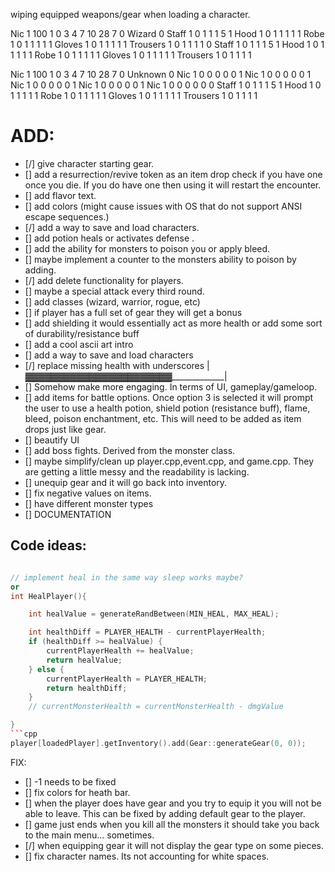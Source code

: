 wiping equipped weapons/gear when loading a character.

Nic 1 100 1 0 3 4 7 10 28 7 0 Wizard 0 Staff 1 0 1 1 1 5 1 Hood 1 0 1 1 1 1 1 Robe 1 0 1 1 1 1 1 Gloves 1 0 1 1 1 1 1 Trousers 1 0 1 1 1 1 
0 Staff 1 0 1 1 1 5 
1 Hood 1 0 1 1 1 1 1 Robe 1 0 1 1 1 1 1 Gloves 1 0 1 1 1 1 1 Trousers 1 0 1 1 1 1 



Nic 1 100 1 0 3 4 7 10 28 7 0 Unknown 0 Nic 1 0 0 0 0 0 1 Nic 1 0 0 0 0 0 1 Nic 1 0 0 0 0 0 1 Nic 1 0 0 0 0 0 1 Nic 1 0 0 0 0 0 
0 Staff 1 0 1 1 1 5 
1 Hood 1 0 1 1 1 1 1 Robe 1 0 1 1 1 1 1 Gloves 1 0 1 1 1 1 1 Trousers 1 0 1 1 1 1 




# ADD:

- [/] give character starting gear.
- [] add a resurrection/revive token as an item drop check if you have one once you die. If you do have one then using it will restart the encounter.
- [] add flavor text.
- [] add colors (might cause issues with OS that do not support ANSI escape sequences.)
- [/] add a way to save and load characters.
- [] add potion heals or activates defense .
- [] add the ability for monsters to poison you or apply bleed.
- [] maybe implement a counter to the monsters ability to poison by adding. 
- [/] add delete functionality for players.
- [] maybe a special attack every third round.
- [] add classes (wizard, warrior, rogue, etc)
- [] if player has a full set of gear they will get a bonus
- [] add shielding it would essentially act as more health or add some sort of durability/resistance buff
- [] add a cool ascii art intro
- [] add a way to save and load characters
- [/] replace missing health with underscores |▓▓▓▓▓▓▓▓▓▓▓▓▓▓▓▓▓▓▓▓▓▓▓_____________|
- [] Somehow make more engaging. In terms of UI, gameplay/gameloop.
- [] add items for battle options. Once option 3 is selected it will prompt the user to use a health potion, shield potion (resistance buff), flame, bleed, poison enchantment, etc. This will need to be added as item drops just like gear.
- [] beautify UI
- [] add boss fights. Derived from the monster class.
- [] maybe simplify/clean up player.cpp,event.cpp, and game.cpp. They are getting a little messy and the readability is lacking.
- [] unequip gear and it will go back into inventory.
- [] fix negative values on items.
- [] have different monster types
- [] DOCUMENTATION


## Code ideas:
```cpp

// implement heal in the same way sleep works maybe?
or
int HealPlayer(){

	int healValue = generateRandBetween(MIN_HEAL, MAX_HEAL);

	int healthDiff = PLAYER_HEALTH - currentPlayerHealth;
	if (healthDiff >= healValue) {
		currentPlayerHealth += healValue;
		return healValue;
	} else {
		currentPlayerHealth = PLAYER_HEALTH;
		return healthDiff;
	}
	// currentMonsterHealth = currentMonsterHealth - dmgValue

}
```cpp
player[loadedPlayer].getInventory().add(Gear::generateGear(0, 0));
```

FIX:

- [] -1 needs to be fixed
- [] fix colors for heath bar.
- [] when the player does have gear and you try to equip it you will not be able to leave. This can be fixed by adding default gear to the player.
- [] game just ends when you kill all the monsters it should take you back to the main menu... sometimes.
- [/] when equipping gear it will not display the gear type on some pieces.
- [] fix character names. Its not accounting for white spaces.










